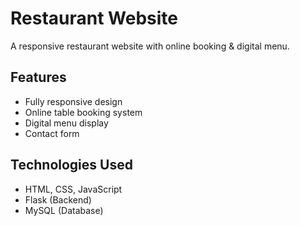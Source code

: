 # Restaurant Website
A responsive restaurant website with online booking & digital menu.

## Features
- Fully responsive design
- Online table booking system
- Digital menu display
- Contact form

## Technologies Used
- HTML, CSS, JavaScript
- Flask (Backend)
- MySQL (Database)
